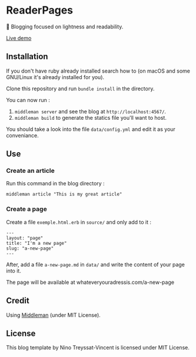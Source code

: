 # ReaderPages
📰 Blogging focused on lightness and readability.

[Live demo](https://treyssatvincent.github.io/ReaderPages/)

## Installation
If you don't have ruby already installed search how to (on macOS and some GNU/Linux it's already installed for you).

Clone this repository and run `bundle install` in the directory.

You can now run :

1) `middleman server` and see the blog at `http://localhost:4567/`.
2) `middleman build` to generate the statics file you'll want to host.

You should take a look into the file `data/config.yml` and edit it as your conveniance.


## Use

### Create an article
Run this command in the blog directory :
```
middleman article "This is my great article"
```

### Create a page
Create a file `exemple.html.erb` in `source/` and only add to it :
```
---
layout: "page"
title: "I'm a new page"
slug: "a-new-page"
---
```
After, add a file `a-new-page.md` in `data/` and write the content of your page into it.

The page will be available at whateveryouradressis.com/a-new-page


## Credit
Using [Middleman](https://github.com/middleman/middleman) (under MIT License).


## License
This blog template by Nino Treyssat-Vincent is licensed under MIT License.
